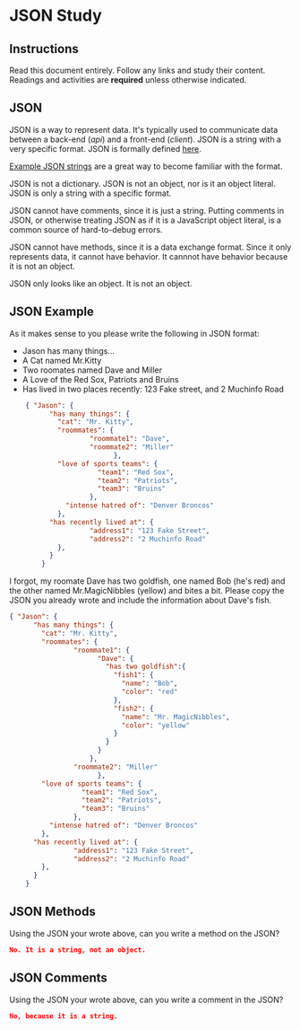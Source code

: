 # JSON Study

## Instructions

Read this document entirely. Follow any links and study their content. Readings
and activities are **required** unless otherwise indicated.

## JSON

JSON is a way to represent data. It's typically used to communicate data between
a back-end (*api*) and a front-end (*client*). JSON is a string with a very
specific format. JSON is formally defined [here](http://www.json.org/).

[Example JSON strings](http://json.org/example.html) are a great way to become
familiar with the format.

JSON is not a dictionary. JSON is not an object, nor is it an object literal.
JSON is only a string with a specific format.

JSON cannot have comments, since it is just a string. Putting comments in JSON,
or otherwise treating JSON as if it is a JavaScript object literal, is a common
source of hard-to-debug errors.

JSON cannot have methods, since it is a data exchange format. Since it only
represents data, it cannot have behavior. It cannnot have behavior because it is
not an object.

JSON only looks like an object. It is not an object.

## JSON Example

As it makes sense to you please write the following in JSON format:

-   Jason has many things...
-   A Cat named Mr.Kitty
-   Two roomates named Dave and Miller
-   A Love of the Red Sox, Patriots and Bruins
-   Has lived in two places recently: 123 Fake street, and 2 Muchinfo Road

```json
    { "Jason": {
          "has many things": {
            "cat": "Mr. Kitty",
            "roommates": {
                    "roommate1": "Dave",
                    "roommate2": "Miller"
                          },
            "love of sports teams": {
                      "team1": "Red Sox",
                      "team2": "Patriots",
                      "team3": "Bruins"
                    },
              "intense hatred of": "Denver Broncos"
            },
          "has recently lived at": {
                    "address1": "123 Fake Street",
                    "address2": "2 Muchinfo Road"
            },
          }
        }
```

I forgot, my roomate Dave has two goldfish, one named Bob (he's red) and the
other named Mr.MagicNibbles (yellow) and bites a bit. Please copy the JSON you
already wrote and include the information about Dave's fish.

```json
{ "Jason": {
      "has many things": {
        "cat": "Mr. Kitty",
        "roommates": {
                "roommate1": {
                      "Dave": {
                        "has two goldfish":{
                          "fish1": {
                            "name": "Bob",
                            "color": "red"
                          },
                          "fish2": {
                            "name": "Mr. MagicNibbles",
                            "color": "yellow"
                          }
                        }
                      }
                    },
                "roommate2": "Miller"
                      },
        "love of sports teams": {
                  "team1": "Red Sox",
                  "team2": "Patriots",
                  "team3": "Bruins"
                },
          "intense hatred of": "Denver Broncos"
        },
      "has recently lived at": {
                "address1": "123 Fake Street",
                "address2": "2 Muchinfo Road"
        },
      }
    }
```

## JSON Methods

Using the JSON your wrote above, can you write a method on the JSON?

```json
No. It is a string, not an object.
```

## JSON Comments

Using the JSON your wrote above, can you write a comment in the JSON?

```json
No, because it is a string.
```
